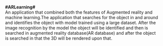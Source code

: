 <b>#ARLearning#</b>
</br>
An application that combined both the features of Augmented reality and machine learning.The application that searches for the object in and around and identifies the object with model trained using a large dataset. After the image recognition by the model the object will be identified and then is searched in augmented reality database(AR database) and after the object is searched in that the 3D will be rendered upon that.
